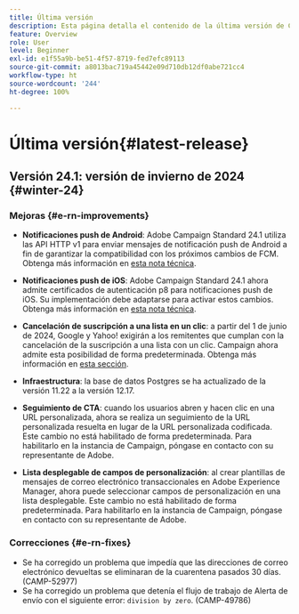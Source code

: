 ```yaml
---
title: Última versión
description: Esta página detalla el contenido de la última versión de Campaign Standard
feature: Overview
role: User
level: Beginner
exl-id: e1f55a9b-be51-4f57-8719-fed7efc89113
source-git-commit: a8013bac719a45442e09d710db12df0abe721cc4
workflow-type: ht
source-wordcount: '244'
ht-degree: 100%

---
```



# Última versión{#latest-release}

<!--
![Control Panel](assets/do-not-localize/cp-icon.png) **New Control Panel release**. [Learn more](https://experienceleague.adobe.com/docs/control-panel/using/release-notes.html){target="_blank"}.-->

## Versión 24.1: versión de invierno de 2024 {#winter-24}

### Mejoras {#e-rn-improvements}

* **Notificaciones push de Android**: Adobe Campaign Standard 24.1 utiliza las API HTTP v1 para enviar mensajes de notificación push de Android a fin de garantizar la compatibilidad con los próximos cambios de FCM. Obtenga más información en [esta nota técnica](../../administration/using/push-technote.md).

* **Notificaciones push de iOS**: Adobe Campaign Standard 24.1 ahora admite certificados de autenticación p8 para notificaciones push de iOS. Su implementación debe adaptarse para activar estos cambios. Obtenga más información en [esta nota técnica](../../administration/using/push-technote.md).

* **Cancelación de suscripción a una lista en un clic**: a partir del 1 de junio de 2024, Google y Yahoo! exigirán a los remitentes que cumplan con la cancelación de la suscripción a una lista con un clic. Campaign ahora admite esta posibilidad de forma predeterminada. Obtenga más información en [esta sección](../../administration/using/configuring-email-channel.md#list-of-email-smtp-parameters).

* **Infraestructura**: la base de datos Postgres se ha actualizado de la versión 11.22 a la versión 12.17.

* **Seguimiento de CTA**: cuando los usuarios abren y hacen clic en una URL personalizada, ahora se realiza un seguimiento de la URL personalizada resuelta en lugar de la URL personalizada codificada. Este cambio no está habilitado de forma predeterminada. Para habilitarlo en la instancia de Campaign, póngase en contacto con su representante de Adobe.

* **Lista desplegable de campos de personalización**: al crear plantillas de mensajes de correo electrónico transaccionales en Adobe Experience Manager, ahora puede seleccionar campos de personalización en una lista desplegable. Este cambio no está habilitado de forma predeterminada. Para habilitarlo en la instancia de Campaign, póngase en contacto con su representante de Adobe.

### Correcciones {#e-rn-fixes}

* Se ha corregido un problema que impedía que las direcciones de correo electrónico devueltas se eliminaran de la cuarentena pasados 30 días. (CAMP-52977)
* Se ha corregido un problema que detenía el flujo de trabajo de Alerta de envío con el siguiente error: `division by zero`. (CAMP-49786)

